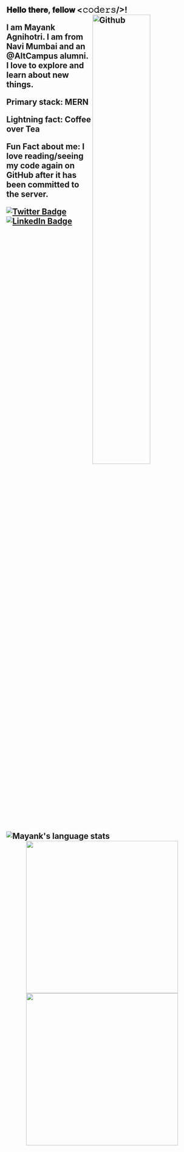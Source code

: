 <h2> 𝐇𝐞𝐥𝐥𝐨 𝐭𝐡𝐞𝐫𝐞, 𝐟𝐞𝐥𝐥𝐨𝐰 <𝚌𝚘𝚍𝚎𝚛𝚜/>!

<img width="55%" align="right" alt="Github" src="https://raw.githubusercontent.com/onimur/.github/master/.resources/git-header.svg" />

<p>I am Mayank Agnihotri. I am from Navi Mumbai and an @AltCampus alumni. I love to explore and learn about new things.</p>
<p>Primary stack: MERN</p>
<p>Lightning fact: Coffee over Tea</p>

<p>Fun Fact about me: I love reading/seeing my code again on GitHub after it has been committed to the server.</p>

[![Twitter Badge](https://img.shields.io/badge/-@max_AgNO3-1ca0f1?style=flat-square&labelColor=1ca0f1&logo=twitter&logoColor=white&link=https://twitter.com/max_AgNO3)](https://twitter.com/max_AgNO3) [![LinkedIn Badge](https://img.shields.io/badge/-@mayankagnihotri-blue?style=flat-square&labelColor=blue&logo=linkedin&logoColor=white&link=https://www.linkedin.com/in/mayank-agnihotri/)](https://www.linkedin.com/in/mayank-agnihotri/)

<br>
<br>
<br>
<br>

<p>
  <!-- Your languages and tools. Be careful with the alignment. 
  You can use this sites to get logos: https://www.vectorlogo.zone or https://simpleicons.org/
  -->
<p align = "center">
  <img align="left" src="https://github-readme-stats.vercel.app/api/top-langs/?username=mayankagnihotri7&theme=&hide_langs_below=5"  alt="Mayank's language stats"/>
  <img src = "https://github-readme-stats.vercel.app/api?username=mayankagnihotri7&show_icons=true&theme=bear" width = 400>
  <img src = "https://github-readme-streak-stats.herokuapp.com?user=mayankagnihotri7&theme=dark&hide_border=true" width = 400>
</p>
</p>
